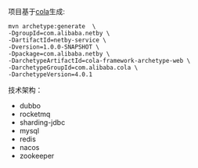 
项目基于[cola](https://github.com/alibaba/COLA)生成:

```shell
mvn archetype:generate  \
-DgroupId=com.alibaba.netby \
-DartifactId=netby-service \
-Dversion=1.0.0-SNAPSHOT \
-Dpackage=com.alibaba.netby \
-DarchetypeArtifactId=cola-framework-archetype-web \
-DarchetypeGroupId=com.alibaba.cola \
-DarchetypeVersion=4.0.1
```


技术架构： 

- dubbo
- rocketmq
- sharding-jdbc 
- mysql 
- redis 
- nacos
- zookeeper